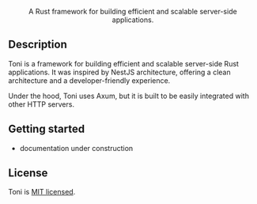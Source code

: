 <p align="center">A Rust framework for building efficient and scalable server-side applications.</p>
<p align="center">

## Description

Toni is a framework for building efficient and scalable server-side Rust applications. It was inspired by NestJS architecture, offering a clean architecture and a developer-friendly experience.

Under the hood, Toni uses Axum, but it is built to be easily integrated with other HTTP servers.


## Getting started

- documentation under construction

## License

Toni is [MIT licensed](LICENSE).